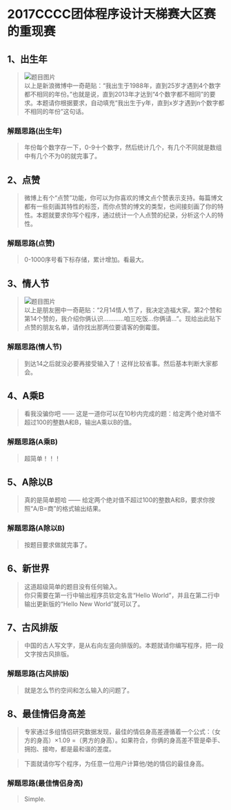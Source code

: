 # 2017CCCC团体程序设计天梯赛大区赛的重现赛

## 1、出生年

> ![题目图片](https://images.ptausercontent.com/355)  
> 以上是新浪微博中一奇葩贴：“我出生于1988年，直到25岁才遇到4个数字都不相同的年份。”也就是说，直到2013年才达到“4个数字都不相同”的要求。本题请你根据要求，自动填充“我出生于y年，直到x岁才遇到n个数字都不相同的年份”这句话。

### 解题思路(出生年)

> 年份每个数字存一下，0-9十个数字，然后统计几个，有几个不同就是数组中有几个不为0的就完事了。

## 2、点赞

> 微博上有个“点赞”功能，你可以为你喜欢的博文点个赞表示支持。每篇博文都有一些刻画其特性的标签，而你点赞的博文的类型，也间接刻画了你的特性。本题就要求你写个程序，通过统计一个人点赞的纪录，分析这个人的特性。

### 解题思路(点赞)

> 0-1000序号看下标存储，累计增加。看最大。

## 3、情人节

> ![题目图片](https://images.ptausercontent.com/356)  
> 以上是朋友圈中一奇葩贴：“2月14情人节了，我决定造福大家。第2个赞和第14个赞的，我介绍你俩认识…………咱三吃饭…你俩请…”。现给出此贴下点赞的朋友名单，请你找出那两位要请客的倒霉蛋。

### 解题思路(情人节)

> 到达14之后就没必要再接受输入了！这样比较省事。然后基本判断大家都会。

## 4、A乘B

> 看我没骗你吧 —— 这是一道你可以在10秒内完成的题：给定两个绝对值不超过100的整数A和B，输出A乘以B的值。

### 解题思路(A乘B)

> 超简单！！！

## 5、A除以B

> 真的是简单题哈 —— 给定两个绝对值不超过100的整数A和B，要求你按照“A/B=商”的格式输出结果。

### 解题思路(A除以B)

> 按题目要求做就完事了。

## 6、新世界

> 这道超级简单的题目没有任何输入。  
> 你只需要在第一行中输出程序员钦定名言“Hello World”，并且在第二行中输出更新版的“Hello New World”就可以了。

## 7、古风排版

> 中国的古人写文字，是从右向左竖向排版的。本题就请你编写程序，把一段文字按古风排版。

### 解题思路(古风排版)

> 就是怎么节约空间和怎么输入的问题了。

## 8、最佳情侣身高差

> 专家通过多组情侣研究数据发现，最佳的情侣身高差遵循着一个公式：（女方的身高）×1.09 =（男方的身高）。如果符合，你俩的身高差不管是牵手、拥抱、接吻，都是最和谐的差度。

> 下面就请你写个程序，为任意一位用户计算他/她的情侣的最佳身高。

### 解题思路(最佳情侣身高)

> Simple.
